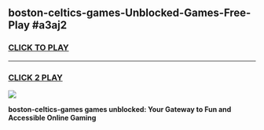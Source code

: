 
## boston-celtics-games-Unblocked-Games-Free-Play #a3aj2
<h3>
<a href="https://us.freeplayer.one?title=boston-celtics-games&ref=9M">CLICK TO PLAY</a></h3>
<hr>

<h3>
<a href="https://us.freeplayer.one?title=boston-celtics-games&ref=9M">CLICK 2 PLAY</a>
  
</h3>

<a href="https://us.freeplayer.one?title=boston-celtics-games&ref=9M"><img src="https://clearcache.store/games.png"></a>


**boston-celtics-games games unblocked: Your Gateway to Fun and Accessible Online Gaming**
